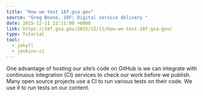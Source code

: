 ```yaml
---
title: "How we test 18f.gsa.gov"
source: "Greg Boone, 18F: Digital service delivery "
date: 2015-12-11 22:11:00 +0000
link: https://18f.gsa.gov/2015/12/11/how-we-test-18f-gsa-gov/
type: Tutorial
tool:
  - jekyll
  - jenkins-ci
---
```

One advantage of hosting our site’s code on GitHub is we can integrate with continuous integration (CI) services to check our work before we publish. Many open source projects use a CI to run various tests on their code. We use it to run tests on our content.





